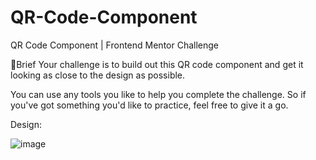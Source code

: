 # QR-Code-Component
QR Code Component | Frontend Mentor Challenge 


📝Brief
Your challenge is to build out this QR code component and get it looking as close to the design as possible.

You can use any tools you like to help you complete the challenge. So if you've got something you'd like to practice, feel free to give it a go.

Design:

![image](https://user-images.githubusercontent.com/123357802/214599623-4f3a725b-1ed7-4f85-88d7-450cc8398582.png)
